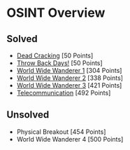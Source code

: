 # OSINT Overview

## Solved
* [Dead Cracking](Dead_Cracking.md) [50 Points]
* [Throw Back Days!](Throw_Back_Days.md) [50 Points]
* [World Wide Wanderer 1](World_Wide_Wanderer_1.md) [304 Points]
* [World Wide Wanderer 2](World_Wide_Wanderer_2.md) [338 Points]
* [World Wide Wanderer 3](World_Wide_Wanderer_3.md) [421 Points]
* [Telecommunication](Telecommunication.md) [492 Points]

## Unsolved
* Physical Breakout [454 Points]
* World Wide Wanderer 4 [500 Points]
